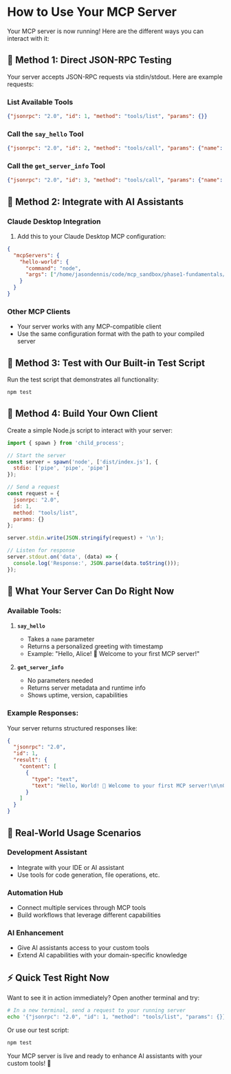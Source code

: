 # How to Use Your MCP Server

Your MCP server is now running! Here are the different ways you can interact with it:

## 🔧 **Method 1: Direct JSON-RPC Testing**

Your server accepts JSON-RPC requests via stdin/stdout. Here are example requests:

### List Available Tools
```json
{"jsonrpc": "2.0", "id": 1, "method": "tools/list", "params": {}}
```

### Call the `say_hello` Tool
```json
{"jsonrpc": "2.0", "id": 2, "method": "tools/call", "params": {"name": "say_hello", "arguments": {"name": "Alice"}}}
```

### Call the `get_server_info` Tool
```json
{"jsonrpc": "2.0", "id": 3, "method": "tools/call", "params": {"name": "get_server_info", "arguments": {}}}
```

## 🤖 **Method 2: Integrate with AI Assistants**

### **Claude Desktop Integration**
1. Add this to your Claude Desktop MCP configuration:
```json
{
  "mcpServers": {
    "hello-world": {
      "command": "node",
      "args": ["/home/jasondennis/code/mcp_sandbox/phase1-fundamentals/dist/index.js"]
    }
  }
}
```

### **Other MCP Clients**
- Your server works with any MCP-compatible client
- Use the same configuration format with the path to your compiled server

## 🧪 **Method 3: Test with Our Built-in Test Script**

Run the test script that demonstrates all functionality:
```bash
npm test
```

## 🔌 **Method 4: Build Your Own Client**

Create a simple Node.js script to interact with your server:

```javascript
import { spawn } from 'child_process';

// Start the server
const server = spawn('node', ['dist/index.js'], { 
  stdio: ['pipe', 'pipe', 'pipe'] 
});

// Send a request
const request = {
  jsonrpc: "2.0", 
  id: 1, 
  method: "tools/list", 
  params: {}
};

server.stdin.write(JSON.stringify(request) + '\n');

// Listen for response
server.stdout.on('data', (data) => {
  console.log('Response:', JSON.parse(data.toString()));
});
```

## 🚀 **What Your Server Can Do Right Now**

### Available Tools:
1. **`say_hello`**
   - Takes a `name` parameter
   - Returns a personalized greeting with timestamp
   - Example: "Hello, Alice! 👋 Welcome to your first MCP server!"

2. **`get_server_info`**
   - No parameters needed
   - Returns server metadata and runtime info
   - Shows uptime, version, capabilities

### Example Responses:
Your server returns structured responses like:
```json
{
  "jsonrpc": "2.0",
  "id": 1,
  "result": {
    "content": [
      {
        "type": "text",
        "text": "Hello, World! 👋 Welcome to your first MCP server!\n\nGreeting sent at: 10/27/2025, 10:30:00 AM"
      }
    ]
  }
}
```

## 🎯 **Real-World Usage Scenarios**

### **Development Assistant**
- Integrate with your IDE or AI assistant
- Use tools for code generation, file operations, etc.

### **Automation Hub**
- Connect multiple services through MCP tools
- Build workflows that leverage different capabilities

### **AI Enhancement**
- Give AI assistants access to your custom tools
- Extend AI capabilities with your domain-specific knowledge

## ⚡ **Quick Test Right Now**

Want to see it in action immediately? Open another terminal and try:

```bash
# In a new terminal, send a request to your running server
echo '{"jsonrpc": "2.0", "id": 1, "method": "tools/list", "params": {}}' | nc localhost 8080
```

Or use our test script:
```bash
npm test
```

Your MCP server is live and ready to enhance AI assistants with your custom tools! 🎉